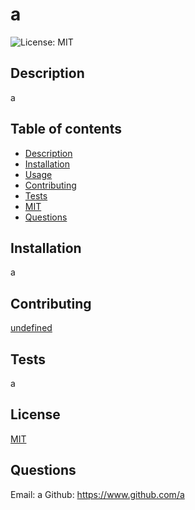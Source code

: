 
  # a
  ![License: MIT](https://img.shields.io/badge/License-MIT-yellow.svg) 
  ## Description
  a
  ## Table of contents
  - [Description](#description)
  - [Installation](#installation)
  - [Usage](#usage)
  - [Contributing](#contributing)
  - [Tests](#tests)
  - [MIT](#MIT)
  - [Questions](#questions)
  ## Installation
  a
  ## Contributing
  [undefined](undefined)
  ## Tests
  a
  ## License
  [MIT](https://opensource.org/licenses/MIT)
  ## Questions
  Email: a
  Github: https://www.github.com/a
        